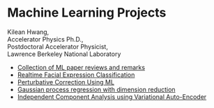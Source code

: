 # Machine Learning Projects

Kilean Hwang,  
Accelerator Physics Ph.D.,  
Postdoctoral Accelerator Physicist,  
Lawrence Berkeley National Laboratory  


- [Collection of ML paper reviews and remarks](./PaperReview/README.md)   
- [Realtime Facial Expression Classification](./FacialExpression/FacialExpression.md)
- [Perturbative Correction Using ML](./PerturbativeCorrection/PerturbativeCorrection.md)
- [Gaussian process regression with dimension reduction](./GP4Optim/GP4Optim.md)
- [Independent Component Analysis using Variational Auto-Encoder]()


